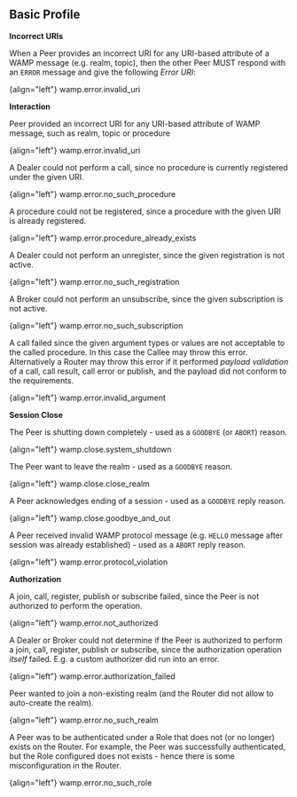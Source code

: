 ## Basic Profile

**Incorrect URIs**

When a Peer provides an incorrect URI for any URI-based attribute of a WAMP message (e.g. realm, topic), then the other Peer MUST respond with an `ERROR` message and give the following *Error URI*:

{align="left"}
        wamp.error.invalid_uri


**Interaction**

Peer provided an incorrect URI for any URI-based attribute of WAMP message, such as realm, topic or procedure

{align="left"}
        wamp.error.invalid_uri

A Dealer could not perform a call, since no procedure is currently registered under the given URI.

{align="left"}
        wamp.error.no_such_procedure

A procedure could not be registered, since a procedure with the given URI is already registered.

{align="left"}
        wamp.error.procedure_already_exists

A Dealer could not perform an unregister, since the given registration is not active.

{align="left"}
        wamp.error.no_such_registration

A Broker could not perform an unsubscribe, since the given subscription is not active.

{align="left"}
        wamp.error.no_such_subscription

A call failed since the given argument types or values are not acceptable to the called procedure. In this case the Callee may throw this error. Alternatively a Router may throw this error if it performed *payload validation* of a call, call result, call error or publish, and the payload did not conform to the requirements.

{align="left"}
        wamp.error.invalid_argument

**Session Close**

The Peer is shutting down completely - used as a `GOODBYE` (or `ABORT`) reason.

{align="left"}
        wamp.close.system_shutdown

The Peer want to leave the realm - used as a `GOODBYE` reason.

{align="left"}
        wamp.close.close_realm

A Peer acknowledges ending of a session - used as a `GOODBYE` reply reason.

{align="left"}
        wamp.close.goodbye_and_out

A Peer received invalid WAMP protocol message (e.g. `HELLO` message after session was already established) - used as a `ABORT` reply reason.

{align="left"}
        wamp.error.protocol_violation

**Authorization**

A join, call, register, publish or subscribe failed, since the Peer is not authorized to perform the operation.

{align="left"}
        wamp.error.not_authorized

A Dealer or Broker could not determine if the Peer is authorized to perform a join, call, register, publish or subscribe, since the authorization operation *itself* failed. E.g. a custom authorizer did run into an error.

{align="left"}
        wamp.error.authorization_failed

Peer wanted to join a non-existing realm (and the Router did not allow to auto-create the realm).

{align="left"}
        wamp.error.no_such_realm

A Peer was to be authenticated under a Role that does not (or no longer) exists on the Router. For example, the Peer was successfully authenticated, but the Role configured does not exists - hence there is some misconfiguration in the Router.

{align="left"}
        wamp.error.no_such_role
